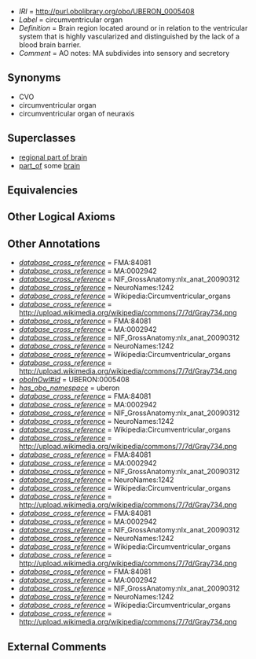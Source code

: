 * *IRI* = http://purl.obolibrary.org/obo/UBERON_0005408
 * *Label* = circumventricular organ
 * *Definition* = Brain region located around or in relation to the ventricular system that is highly vascularized and distinguished by the lack of a blood brain barrier.
 * *Comment* = AO notes: MA subdivides into sensory and secretory

## Synonyms

 * CVO
 * circumventricular organ
 * circumventricular organ of neuraxis

## Superclasses

 * [regional part of brain](../../UBERON/16/UBERON_0002616.md)
 * [part_of](../../BFO/50/BFO_0000050.md) some [brain](../../UBERON/55/UBERON_0000955.md)

## Equivalencies


## Other Logical Axioms


## Other Annotations

 * *[database_cross_reference](../../ef/oboInOwl#hasDbXref.md)* = FMA:84081
 * *[database_cross_reference](../../ef/oboInOwl#hasDbXref.md)* = MA:0002942
 * *[database_cross_reference](../../ef/oboInOwl#hasDbXref.md)* = NIF_GrossAnatomy:nlx_anat_20090312
 * *[database_cross_reference](../../ef/oboInOwl#hasDbXref.md)* = NeuroNames:1242
 * *[database_cross_reference](../../ef/oboInOwl#hasDbXref.md)* = Wikipedia:Circumventricular_organs
 * *[database_cross_reference](../../ef/oboInOwl#hasDbXref.md)* = http://upload.wikimedia.org/wikipedia/commons/7/7d/Gray734.png
 * *[database_cross_reference](../../ef/oboInOwl#hasDbXref.md)* = FMA:84081
 * *[database_cross_reference](../../ef/oboInOwl#hasDbXref.md)* = MA:0002942
 * *[database_cross_reference](../../ef/oboInOwl#hasDbXref.md)* = NIF_GrossAnatomy:nlx_anat_20090312
 * *[database_cross_reference](../../ef/oboInOwl#hasDbXref.md)* = NeuroNames:1242
 * *[database_cross_reference](../../ef/oboInOwl#hasDbXref.md)* = Wikipedia:Circumventricular_organs
 * *[database_cross_reference](../../ef/oboInOwl#hasDbXref.md)* = http://upload.wikimedia.org/wikipedia/commons/7/7d/Gray734.png
 * *[oboInOwl#id](../../id/oboInOwl#id.md)* = UBERON:0005408
 * *[has_obo_namespace](../../ce/oboInOwl#hasOBONamespace.md)* = uberon
 * *[database_cross_reference](../../ef/oboInOwl#hasDbXref.md)* = FMA:84081
 * *[database_cross_reference](../../ef/oboInOwl#hasDbXref.md)* = MA:0002942
 * *[database_cross_reference](../../ef/oboInOwl#hasDbXref.md)* = NIF_GrossAnatomy:nlx_anat_20090312
 * *[database_cross_reference](../../ef/oboInOwl#hasDbXref.md)* = NeuroNames:1242
 * *[database_cross_reference](../../ef/oboInOwl#hasDbXref.md)* = Wikipedia:Circumventricular_organs
 * *[database_cross_reference](../../ef/oboInOwl#hasDbXref.md)* = http://upload.wikimedia.org/wikipedia/commons/7/7d/Gray734.png
 * *[database_cross_reference](../../ef/oboInOwl#hasDbXref.md)* = FMA:84081
 * *[database_cross_reference](../../ef/oboInOwl#hasDbXref.md)* = MA:0002942
 * *[database_cross_reference](../../ef/oboInOwl#hasDbXref.md)* = NIF_GrossAnatomy:nlx_anat_20090312
 * *[database_cross_reference](../../ef/oboInOwl#hasDbXref.md)* = NeuroNames:1242
 * *[database_cross_reference](../../ef/oboInOwl#hasDbXref.md)* = Wikipedia:Circumventricular_organs
 * *[database_cross_reference](../../ef/oboInOwl#hasDbXref.md)* = http://upload.wikimedia.org/wikipedia/commons/7/7d/Gray734.png
 * *[database_cross_reference](../../ef/oboInOwl#hasDbXref.md)* = FMA:84081
 * *[database_cross_reference](../../ef/oboInOwl#hasDbXref.md)* = MA:0002942
 * *[database_cross_reference](../../ef/oboInOwl#hasDbXref.md)* = NIF_GrossAnatomy:nlx_anat_20090312
 * *[database_cross_reference](../../ef/oboInOwl#hasDbXref.md)* = NeuroNames:1242
 * *[database_cross_reference](../../ef/oboInOwl#hasDbXref.md)* = Wikipedia:Circumventricular_organs
 * *[database_cross_reference](../../ef/oboInOwl#hasDbXref.md)* = http://upload.wikimedia.org/wikipedia/commons/7/7d/Gray734.png
 * *[database_cross_reference](../../ef/oboInOwl#hasDbXref.md)* = FMA:84081
 * *[database_cross_reference](../../ef/oboInOwl#hasDbXref.md)* = MA:0002942
 * *[database_cross_reference](../../ef/oboInOwl#hasDbXref.md)* = NIF_GrossAnatomy:nlx_anat_20090312
 * *[database_cross_reference](../../ef/oboInOwl#hasDbXref.md)* = NeuroNames:1242
 * *[database_cross_reference](../../ef/oboInOwl#hasDbXref.md)* = Wikipedia:Circumventricular_organs
 * *[database_cross_reference](../../ef/oboInOwl#hasDbXref.md)* = http://upload.wikimedia.org/wikipedia/commons/7/7d/Gray734.png

## External Comments

